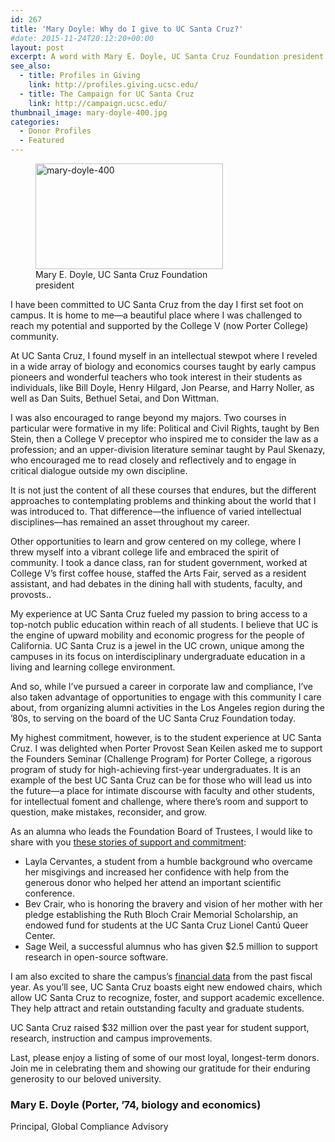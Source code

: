 ```yaml
---
id: 267
title: 'Mary Doyle: Why do I give to UC Santa Cruz?'
#date: 2015-11-24T20:12:20+00:00
layout: post
excerpt: A word with Mary E. Doyle, UC Santa Cruz Foundation president
see_also:
  - title: Profiles in Giving
    link: http://profiles.giving.ucsc.edu/
  - title: The Campaign for UC Santa Cruz
    link: http://campaign.ucsc.edu/
thumbnail_image: mary-doyle-400.jpg
categories:
  - Donor Profiles
  - Featured
---
```

<figure id="attachment_269" style="width: 300px" class="wp-caption alignright"><img class="size-medium wp-image-269" src="https://giving.ucsc.edu/wp-content/uploads/2017/08/mary-doyle-400-300x169.jpg" alt="mary-doyle-400" width="300" height="169" srcset="https://ucsc-giving.lndo.site/wp-content/uploads/2017/08/mary-doyle-400-300x169.jpg 300w, https://ucsc-giving.lndo.site/wp-content/uploads/2017/08/mary-doyle-400.jpg 400w" sizes="(max-width: 300px) 100vw, 300px" /><figcaption class="wp-caption-text">Mary E. Doyle, UC Santa Cruz Foundation president</figcaption></figure> 

I have been committed to UC Santa Cruz from the day I first set foot on campus. It is home to me—a beautiful place where I was challenged to reach my potential and supported by the College V (now Porter College) community.

At UC Santa Cruz, I found myself in an intellectual stewpot where I reveled in a wide array of biology and economics courses taught by early campus pioneers and wonderful teachers who took interest in their students as individuals, like Bill Doyle, Henry Hilgard, Jon Pearse, and Harry Noller, as well as Dan Suits, Bethuel Setai, and Don Wittman.

I was also encouraged to range beyond my majors. Two courses in particular were formative in my life: Political and Civil Rights, taught by Ben Stein, then a College V preceptor who inspired me to consider the law as a profession; and an upper-division literature seminar taught by Paul Skenazy, who encouraged me to read closely and reflectively and to engage in critical dialogue outside my own discipline.

It is not just the content of all these courses that endures, but the different approaches to contemplating problems and thinking about the world that I was introduced to. That difference—the influence of varied intellectual disciplines—has remained an asset throughout my career.

Other opportunities to learn and grow centered on my college, where I threw myself into a vibrant college life and embraced the spirit of community. I took a dance class, ran for student government, worked at College V’s first coffee house, staffed the Arts Fair, served as a resident assistant, and had debates in the dining hall with students, faculty, and provosts..

My experience at UC Santa Cruz fueled my passion to bring access to a top-notch public education within reach of all students. I believe that UC is the engine of upward mobility and economic progress for the people of California. UC Santa Cruz is a jewel in the UC crown, unique among the campuses in its focus on interdisciplinary undergraduate education in a living and learning college environment.

And so, while I’ve pursued a career in corporate law and compliance, I’ve also taken advantage of opportunities to engage with this community I care about, from organizing alumni activities in the Los Angeles region during the ’80s, to serving on the board of the UC Santa Cruz Foundation today.

My highest commitment, however, is to the student experience at UC Santa Cruz. I was delighted when Porter Provost Sean Keilen asked me to support the Founders Seminar (Challenge Program) for Porter College, a rigorous program of study for high-achieving first-year undergraduates. It is an example of the best UC Santa Cruz can be for those who will lead us into the future—a place for intimate discourse with faculty and other students, for intellectual foment and challenge, where there’s room and support to question, make mistakes, reconsider, and grow.

As an alumna who leads the Foundation Board of Trustees, I would like to share with you [these stories of support and commitment](http://profiles.giving.ucsc.edu/stories/):

  * Layla Cervantes, a student from a humble background who overcame her misgivings and increased her confidence with help from the generous donor who helped her attend an important scientific conference.
  * Bev Crair, who is honoring the bravery and vision of her mother with her pledge establishing the Ruth Bloch Crair Memorial Scholarship, an endowed fund for students at the UC Santa Cruz Lionel Cantú Queer Center.
  * Sage Weil, a successful alumnus who has given $2.5 million to support research in open-source software.

I am also excited to share the campus’s [financial data](http://profiles.giving.ucsc.edu/financial-information/) from the past fiscal year. As you’ll see, UC Santa Cruz boasts eight new endowed chairs, which allow UC Santa Cruz to recognize, foster, and support academic excellence. They help attract and retain outstanding faculty and graduate students.

UC Santa Cruz raised $32 million over the past year for student support, research, instruction and campus improvements.

Last, please enjoy a listing of some of our most loyal, longest-term donors. Join me in celebrating them and showing our gratitude for their enduring generosity to our beloved university.

### Mary E. Doyle (Porter, ’74, biology and economics)

Principal, Global Compliance Advisory
